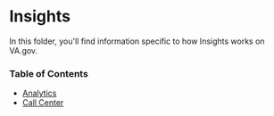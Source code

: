 # Insights
In this folder, you'll find information specific to how Insights works on VA.gov.

### Table of Contents
- [Analytics](./Analytics/README.md)
- [Call Center](./Call%20Center/README.md)
